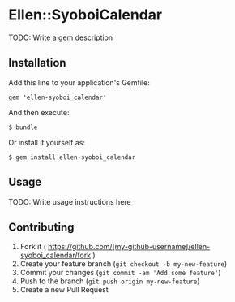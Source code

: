 # Ellen::SyoboiCalendar

TODO: Write a gem description

## Installation

Add this line to your application's Gemfile:

    gem 'ellen-syoboi_calendar'

And then execute:

    $ bundle

Or install it yourself as:

    $ gem install ellen-syoboi_calendar

## Usage

TODO: Write usage instructions here

## Contributing

1. Fork it ( https://github.com/[my-github-username]/ellen-syoboi_calendar/fork )
2. Create your feature branch (`git checkout -b my-new-feature`)
3. Commit your changes (`git commit -am 'Add some feature'`)
4. Push to the branch (`git push origin my-new-feature`)
5. Create a new Pull Request
